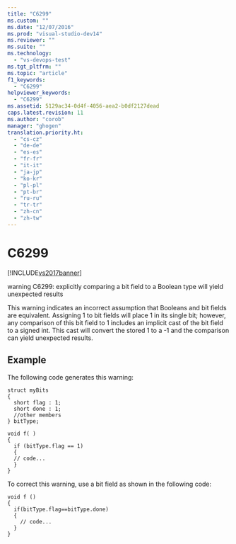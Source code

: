 ```yaml
---
title: "C6299"
ms.custom: ""
ms.date: "12/07/2016"
ms.prod: "visual-studio-dev14"
ms.reviewer: ""
ms.suite: ""
ms.technology: 
  - "vs-devops-test"
ms.tgt_pltfrm: ""
ms.topic: "article"
f1_keywords: 
  - "C6299"
helpviewer_keywords: 
  - "C6299"
ms.assetid: 5129ac34-0d4f-4056-aea2-b0df2127dead
caps.latest.revision: 11
ms.author: "corob"
manager: "ghogen"
translation.priority.ht: 
  - "cs-cz"
  - "de-de"
  - "es-es"
  - "fr-fr"
  - "it-it"
  - "ja-jp"
  - "ko-kr"
  - "pl-pl"
  - "pt-br"
  - "ru-ru"
  - "tr-tr"
  - "zh-cn"
  - "zh-tw"
---
```

# C6299
[!INCLUDE[vs2017banner](../code-quality/includes/vs2017banner.md)]

warning C6299: explicitly comparing a bit field to a Boolean type will yield unexpected results  
  
 This warning indicates an incorrect assumption that Booleans and bit fields are equivalent. Assigning 1 to bit fields will place 1 in its single bit; however, any comparison of this bit field to 1 includes an implicit cast of the bit field to a signed int. This cast will convert the stored 1 to a -1 and the comparison can yield unexpected results.  
  
## Example  
 The following code generates this warning:  
  
```  
struct myBits  
{  
  short flag : 1;  
  short done : 1;  
  //other members  
} bitType;  
  
void f( )  
{  
  if (bitType.flag == 1)   
  {  
  // code...  
  }  
}  
```  
  
 To correct this warning, use a bit field as shown in the following code:  
  
```  
void f ()  
{  
  if(bitType.flag==bitType.done)  
  {  
    // code...  
  }  
}  
```